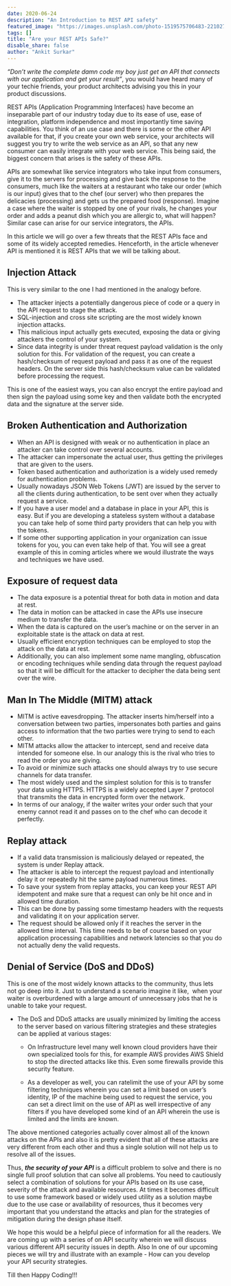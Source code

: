 ```yaml
---
date: 2020-06-24
description: "An Introduction to REST API safety"
featured_image: "https://images.unsplash.com/photo-1519575706483-221027bfbb31?ixlib=rb-1.2.1&ixid=eyJhcHBfaWQiOjEyMDd9&auto=format&fit=crop&w=1502&q=80"
tags: []
title: "Are your REST APIs Safe?"
disable_share: false
author: "Ankit Surkar"
---
```

_“Don’t write the complete damn code my boy just get an API that connects with our application and get your result”_, you would have heard many of your techie friends, your product architects advising you this in your product discussions.

REST APIs (Application Programming Interfaces) have become an inseparable part of our industry today due to its ease of use, ease of integration, platform independence and most importantly time saving capabilities. You think of an use case and there is some or the other API available for that, if you create your own web service, your architects will suggest you try to write the web service as an API, so that any new consumer can easily integrate with your web service. This being said, the biggest concern that arises is the safety of these APIs.

APIs are somewhat like service integrators who take input from consumers, give it to the servers for processing and give back the response to the consumers, much like the waiters at a restaurant who take our order (which is our input) gives that to the chef (our server) who then prepares the delicacies (processing) and gets us the prepared food (response). Imagine a case where the waiter is stopped by one of your rivals, he changes your order and adds a peanut dish which you are allergic to, what will happen? Similar case can arise for our service integrators, the APIs.

In this article we will go over a few threats that the REST APIs face and some of its widely accepted remedies. Henceforth, in the article whenever API is mentioned it is REST APIs that we will be talking about.

## Injection Attack

This is very similar to the one I had mentioned in the analogy before.

- The attacker injects a potentially dangerous piece of code or a query in the API request to stage the attack.
- SQL-injection and cross site scripting are the most widely known injection attacks.
- This malicious input actually gets executed, exposing the data or giving attackers the control of your system.
- Since data integrity is under threat request payload validation is the only solution for this. For validation of the request, you can create a hash/checksum of request payload and pass it as one of the request headers. On the server side this hash/checksum value can be validated before processing the request.

This is one of the easiest ways, you can also encrypt the entire payload and then sign the payload using some key and then validate both the encrypted data and the signature at the server side. 

## Broken Authentication and Authorization

- When an API is designed with weak or no authentication in place an attacker can take control over several accounts.
- The attacker can impersonate the actual user, thus getting the privileges that are given to the users.
- Token based authentication and authorization is a widely used remedy for authentication problems.
- Usually nowadays JSON Web Tokens (JWT) are issued by the server to all the clients during authentication, to be sent over when they actually request a service.
- If you have a user model and a database in place in your API, this is easy. But if you are developing a stateless system without a database you can take help of some third party providers that can help you with the tokens.
- If some other supporting application in your organization can issue tokens for you, you can even take help of that. You will see a great example of this in coming articles where we would illustrate the ways and techniques we have used.

## Exposure of request data

- The data exposure is a potential threat for both data in motion and data at rest.
- The data in motion can be attacked in case the APIs use insecure medium to transfer the data.
- When the data is captured on the user’s machine or on the server in an exploitable state is the attack on data at rest.
- Usually efficient encryption techniques can be employed to stop the attack on the data at rest.
-  Additionally, you can also implement some name mangling, obfuscation or encoding techniques while sending data through the request payload so that it will be difficult for the attacker to decipher the data being sent over the wire.

## Man In The Middle (MITM) attack

- MITM is active eavesdropping. The attacker inserts him/herself into a conversation between two parties, impersonates both parties and gains access to information that the two parties were trying to send to each other.
- MITM attacks allow the attacker to intercept, send and receive data intended for someone else. In our analogy this is the rival who tries to read the order you are giving.
- To avoid or minimize such attacks one should always try to use secure channels for data transfer.
- The most widely used and the simplest solution for this is to transfer your data using HTTPS. HTTPS is a widely accepted Layer 7 protocol that transmits the data in encrypted form over the network.
- In terms of our analogy, if the waiter writes your order such that your enemy cannot read it and passes on to the chef who can decode it perfectly.

## Replay attack
- If a valid data transmission is maliciously delayed or repeated, the system is under Replay attack.
- The attacker is able to intercept the request payload and intentionally delay it or repeatedly hit the same payload numerous times.
- To save your system from replay attacks, you can keep your REST API idempotent and make sure that a request can only be hit once and in allowed time duration.
- This can be done by passing some timestamp headers with the requests and validating it on your application server.
- The request should be allowed only if it reaches the server in the allowed time interval. This time needs to be of course based on your application processing capabilities and network latencies so that you do not actually deny the valid requests.

## Denial of Service (DoS and DDoS)

This is one of the most widely known attacks to the community, thus lets not go deep into it. Just to understand a scenario imagine it like,  when your waiter is overburdened with a large amount of unnecessary jobs that he is unable to take your request.
- The DoS and DDoS attacks are usually minimized by limiting the access to the server based on various filtering strategies and these strategies can be applied at various stages:

    - On Infrastructure level many well known cloud providers have their own specialized tools for this, for example AWS provides AWS Shield to stop the directed attacks like this. Even some firewalls provide this security feature.

    - As a developer as well, you can ratelimit the use of your API by some filtering techniques wherein you can set a limit based on user’s identity, IP of the machine being used to request the service, you can set a direct limit on the use of API as well irrespective of any filters if you have developed some kind of an API wherein the use is limited and the limits are known.

The above mentioned categories actually cover almost all of the known attacks on the APIs and also it is pretty evident that all of these attacks are very different from each other and thus a single solution will not help us to resolve all of the issues.

Thus, **_the security of your API_** is a difficult problem to solve and there is no single full proof solution that can solve all problems. You need to cautiously select a combination of solutions for your APIs based on its use case, severity of the attack and available resources. At times it becomes difficult to use some framework based or widely used utility as a solution maybe due to the use case or availability of resources, thus it becomes very important that you understand the attacks and plan for the strategies of mitigation during the design phase itself.

We hope this would be a helpful piece of information for all the readers. We are coming up with a series of on API security wherein we will discuss various different API security issues in depth. Also In one of our upcoming pieces we will try and illustrate with an example - How can you develop your API security strategies.

Till then Happy Coding!!!
